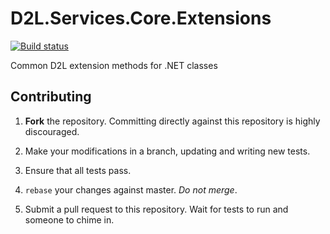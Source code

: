 # D2L.Services.Core.Extensions

[![Build status](https://ci.appveyor.com/api/projects/status/nfv7v89a88p4xr3a/branch/master?svg=true)](https://ci.appveyor.com/project/Brightspace/d2l-services-core-extensions/branch/master)

Common D2L extension methods for .NET classes

## Contributing

1. **Fork** the repository. Committing directly against this repository is
   highly discouraged.

2. Make your modifications in a branch, updating and writing new tests.

3. Ensure that all tests pass.

4. `rebase` your changes against master. *Do not merge*.

5. Submit a pull request to this repository. Wait for tests to run and someone
   to chime in.
